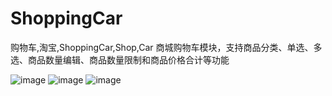 # ShoppingCar
购物车,淘宝,ShoppingCar,Shop,Car
商城购物车模块，支持商品分类、单选、多选、商品数量编辑、商品数量限制和商品价格合计等功能

![image](https://github.com/StormFeng/ShoppingCar/raw/master/screenshots/pic1.png)
![image](https://github.com/StormFeng/ShoppingCar/raw/master/screenshots/pic2.png)
![image](https://github.com/StormFeng/ShoppingCar/raw/master/screenshots/pic3.png)
